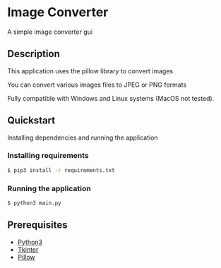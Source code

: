 # Image Converter
A simple image converter gui

## Description
This application uses the pillow library to convert images

You can convert various images files to JPEG or PNG formats

Fully compatible with Windows and Linux systems (MacOS not tested).

## Quickstart
Installing dependencies and running the application

### Installing requirements
```bash
$ pip3 install -r requirements.txt
```

### Running the application
```bash
$ python3 main.py
```

## Prerequisites
* [Python3](https://www.python.org)
* [Tkinter](https://docs.python.org/3/library/tkinter.html)
* [Pillow](https://pillow.readthedocs.io/en/stable/)

